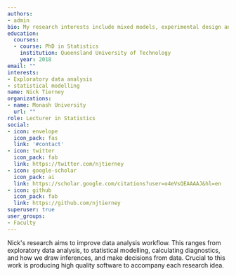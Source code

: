 ```yaml
---
authors:
- admin
bio: My research interests include mixed models, experimental design and software development.
education:
  courses:
  - course: PhD in Statistics
    institution: Queensland University of Technology 
    year: 2018
email: ""
interests:
- Exploratory data analysis
- statistical modelling
name: Nick Tierney
organizations:
- name: Monash University
  url: ""
role: Lecturer in Statistics
social:
- icon: envelope
  icon_pack: fas
  link: '#contact'
- icon: twitter
  icon_pack: fab
  link: https://twitter.com/njtierney
- icon: google-scholar
  icon_pack: ai
  link: https://scholar.google.com/citations?user=o4eVsQEAAAAJ&hl=en
- icon: github
  icon_pack: fab
  link: https://github.com/njtierney
superuser: true
user_groups:
- Faculty
---
```


Nick's research aims to improve data analysis workflow. This ranges from exploratory data analysis, to statistical modelling, calculating diagnostics, and how we draw inferences, and make decisions from data. Crucial to this work is producing high quality software to accompany each research idea.